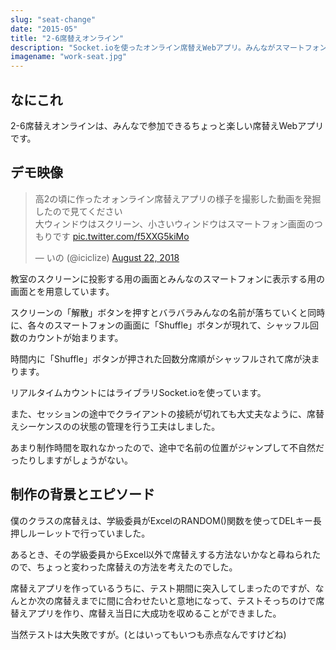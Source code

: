 ```yaml
---
slug: "seat-change"
date: "2015-05"
title: "2-6席替えオンライン"
description: "Socket.ioを使ったオンライン席替えWebアプリ。みんながスマートフォンのボタンを押した合計回数分だけシャッフルする楽しい席替えを考えました。"
imagename: "work-seat.jpg"
---
```


## なにこれ

2-6席替えオンラインは、みんなで参加できるちょっと楽しい席替えWebアプリです。

## デモ映像

<blockquote class="twitter-tweet" data-lang="en"><p lang="ja" dir="ltr">高2の頃に作ったオォンライン席替えアプリの様子を撮影した動画を発掘したので見てください<br>大ウィンドウはスクリーン、小さいウィンドウはスマートフォン画面のつもりです <a href="https://t.co/f5XXG5kiMo">pic.twitter.com/f5XXG5kiMo</a></p>&mdash; いの (@iciclize) <a href="https://twitter.com/iciclize/status/1032304396581752832?ref_src=twsrc%5Etfw">August 22, 2018</a></blockquote>

教室のスクリーンに投影する用の画面とみんなのスマートフォンに表示する用の画面とを用意しています。

スクリーンの「解散」ボタンを押すとバラバラみんなの名前が落ちていくと同時に、各々のスマートフォンの画面に「Shuffle」ボタンが現れて、シャッフル回数のカウントが始まります。

時間内に「Shuffle」ボタンが押された回数分席順がシャッフルされて席が決まります。

リアルタイムカウントにはライブラリSocket.ioを使っています。

また、セッションの途中でクライアントの接続が切れても大丈夫なように、席替えシーケンスのの状態の管理を行う工夫はしました。

あまり制作時間を取れなかったので、途中で名前の位置がジャンプして不自然だったりしますがしょうがない。

## 制作の背景とエピソード

僕のクラスの席替えは、学級委員がExcelのRANDOM()関数を使ってDELキー長押しルーレットで行っていました。

あるとき、その学級委員からExcel以外で席替えする方法ないかなと尋ねられたので、ちょっと変わった席替えの方法を考えたのでした。

席替えアプリを作っているうちに、テスト期間に突入してしまったのですが、なんとか次の席替えまでに間に合わせたいと意地になって、テストそっちのけで席替えアプリを作り、席替え当日に大成功を収めることができました。

当然テストは大失敗ですが。(とはいってもいつも赤点なんですけどね)
